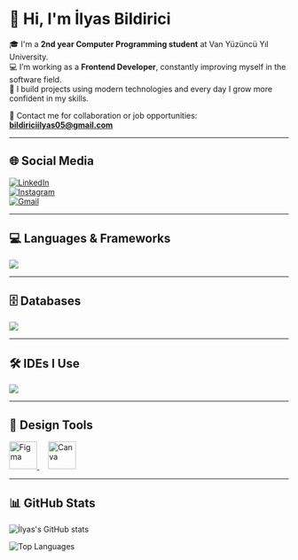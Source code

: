 # 👋 Hi, I'm İlyas Bildirici  

🎓 I'm a **2nd year Computer Programming student** at Van Yüzüncü Yıl University.  
💻 I’m working as a **Frontend Developer**, constantly improving myself in the software field.  
🚀 I build projects using modern technologies and every day I grow more confident in my skills.  

📩 Contact me for collaboration or job opportunities: **bildiriciilyas05@gmail.com**

---

## 🌐 Social Media  
[![LinkedIn](https://img.shields.io/badge/LinkedIn-0A66C2?style=for-the-badge&logo=linkedin&logoColor=white)](https://www.linkedin.com/in/ilyas-bildirici)  
[![Instagram](https://img.shields.io/badge/Instagram-E4405F?style=for-the-badge&logo=instagram&logoColor=white)](https://www.instagram.com/ilyasbildrc/)  
[![Gmail](https://img.shields.io/badge/Gmail-D14836?style=for-the-badge&logo=gmail&logoColor=white)](mailto:bildiriciilyas05@gmail.com)

---

## 💻 Languages & Frameworks  
<p align="left">  
  <img src="https://skillicons.dev/icons?i=python,java,html,css,tailwind,react,nextjs" />  
</p>

---

## 🗄️ Databases  
<p align="left">  
  <img src="https://skillicons.dev/icons?i=mysql,postgres,sqlite" />  
</p>

---

## 🛠️ IDEs I Use  
<p align="left">  
  <img src="https://skillicons.dev/icons?i=vscode,idea,pycharm" />  
</p>

---

## 🎨 Design Tools  
<!-- Tasarım Araçları Logoları -->
<p align="left">
  <a href="https://www.figma.com/" target="_blank">
    <img src="https://upload.wikimedia.org/wikipedia/commons/3/33/Figma-logo.svg" alt="Figma" width="50" height="50"/>
  </a>
  &nbsp;&nbsp;&nbsp;
  <a href="https://www.canva.com/" target="_blank">
    <img src="https://upload.wikimedia.org/wikipedia/commons/3/31/Canva_Logo.png" alt="Canva" width="50" height="50"/>
  </a>
</p>

---

## 📊 GitHub Stats  
![İlyas's GitHub stats](https://github-readme-stats.vercel.app/api?username=sc-carlyn&show_icons=true&theme=tokyonight)  

![Top Languages](https://github-readme-stats.vercel.app/api/top-langs/?username=sc-carlyn&layout=compact&theme=tokyonight)  
